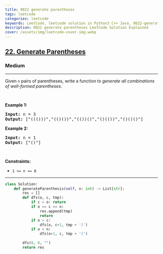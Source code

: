 ```yaml
---
title: 0022 generate parentheses
tags: leetcode
categories: leetcode
keywords: LeetCode, leetcode solution in Python3 C++ Java, 0022-generate-parentheses solution
description: 0022 generate parentheses LeetCode Solution Explained
cover: /assets/img/leetcode-cover-img.webp
---
```



<h2><a href="https://leetcode.com/problems/generate-parentheses/">22. Generate Parentheses</a></h2><h3>Medium</h3><hr><div><p>Given <code>n</code> pairs of parentheses, write a function to <em>generate all combinations of well-formed parentheses</em>.</p>

<p>&nbsp;</p>
<p><strong class="example">Example 1:</strong></p>
<pre><strong>Input:</strong> n = 3
<strong>Output:</strong> ["((()))","(()())","(())()","()(())","()()()"]
</pre><p><strong class="example">Example 2:</strong></p>
<pre><strong>Input:</strong> n = 1
<strong>Output:</strong> ["()"]
</pre>
<p>&nbsp;</p>
<p><strong>Constraints:</strong></p>

<ul>
	<li><code>1 &lt;= n &lt;= 8</code></li>
</ul>
</div>

---




```python
class Solution:
    def generateParenthesis(self, n: int) -> List[str]:
        res = []
        def dfs(o, c, tmp):
            if c > o: return
            if o == c == n:
                res.append(tmp)
                return
            if o > c:
                dfs(o, c+1, tmp + ')')
            if o < n: 
                dfs(o+1, c, tmp + '(')
        
        dfs(0, 0, "")
        return res
```
